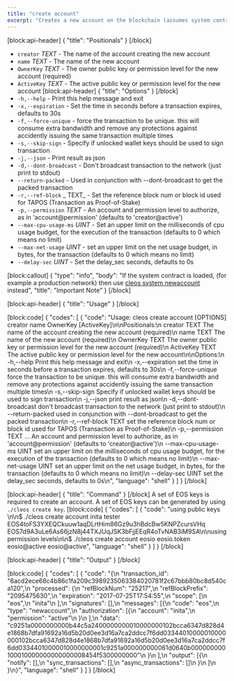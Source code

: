 ```yaml
---
title: "create account"
excerpt: "Creates a new account on the blockchain (assumes system contract does not restrict RAM usage.)"
---
```

[block:api-header]
{
  "title": "Positionals"
}
[/block]
- `creator` _TEXT_ - The name of the account creating the new account
- `name` _TEXT_ - The name of the new account
- `OwnerKey` _TEXT_ - The owner public key or permission level for the new account (required)
- `ActiveKey` _TEXT_ - The active public key or permission level for the new account
[block:api-header]
{
  "title": "Options"
}
[/block]
-  `-h,--help` - Print this help message and exit
-  `-x,--expiration` - Set the time in seconds before a transaction expires, defaults to 30s
-  `-f,--force-unique` - force the transaction to be unique. this will consume extra bandwidth and remove any protections against accidently issuing the same transaction multiple times
-  `-s,--skip-sign` - Specify if unlocked wallet keys should be used to sign transaction
-  `-j,--json` - Print result as json
-  `-d,--dont-broadcast` - Don't broadcast transaction to the network (just print to stdout)
-  `--return-packed` - Used in conjunction with --dont-broadcast to get the packed transaction
-  `-r,--ref-block` _ TEXT_ - Set the reference block num or block id used for TAPOS (Transaction as Proof-of-Stake)
- `-p,--permission` _TEXT_ - An account and permission level to authorize, as in 'account@permission' (defaults to 'creator@active')
- `--max-cpu-usage-ms`  _UINT_ - Set an upper limit on the milliseconds of cpu usage budget, for the execution of the transaction (defaults to 0 which means no limit)
- `--max-net-usage` _UINT_ - set an upper limit on the net usage budget, in bytes, for the transaction (defaults to 0 which means no limit)
- `--delay-sec` _UINT_ - Set the delay_sec seconds, defaults to 0s

[block:callout]
{
  "type": "info",
  "body": "If the system contract is loaded, (for example a production network) then use [cleos system newaccount](#cleos-system-newaccount) instead",
  "title": "Important Note"
}
[/block]

[block:api-header]
{
  "title": "Usage"
}
[/block]

[block:code]
{
  "codes": [
    {
      "code": "Usage: cleos create account [OPTIONS] creator name OwnerKey [ActiveKey]\n\nPositionals:\n  creator TEXT                The name of the account creating the new account (required)\n  name TEXT                   The name of the new account (required)\n  OwnerKey TEXT               The owner public key or permission level for the new account (required)\n  ActiveKey TEXT              The active public key or permission level for the new account\n\nOptions:\n  -h,--help                   Print this help message and exit\n  -x,--expiration             set the time in seconds before a transaction expires, defaults to 30s\n  -f,--force-unique           force the transaction to be unique. this will consume extra bandwidth and remove any protections against accidently issuing the same transaction multiple times\n  -s,--skip-sign              Specify if unlocked wallet keys should be used to sign transaction\n  -j,--json                   print result as json\n  -d,--dont-broadcast         don't broadcast transaction to the network (just print to stdout)\n  --return-packed             used in conjunction with --dont-broadcast to get the packed transaction\n  -r,--ref-block TEXT         set the reference block num or block id used for TAPOS (Transaction as Proof-of-Stake)\n  -p,--permission TEXT ...    An account and permission level to authorize, as in 'account@permission' (defaults to 'creator@active')\n  --max-cpu-usage-ms UINT     set an upper limit on the milliseconds of cpu usage budget, for the execution of the transaction (defaults to 0 which means no limit)\n  --max-net-usage UINT        set an upper limit on the net usage budget, in bytes, for the transaction (defaults to 0 which means no limit)\n  --delay-sec UINT            set the delay_sec seconds, defaults to 0s\n",
      "language": "shell"
    }
  ]
}
[/block]

[block:api-header]
{
  "title": "Command"
}
[/block]
A set of EOS keys is required to create an account. A set of EOS keys can be generated by using `./cleos create key`.
[block:code]
{
  "codes": [
    {
      "code": "using public keys \n\n$ ./cleos create account inita tester EOS4toFS3YXEQCkuuw1aqDLrtHim86Gz9u3hBdcBw5KNPZcursVHq EOS7d9A3uLe6As66jzN8j44TXJUqJSK3bFjjEEqR4oTvNAB3iM9SA\n\nusing permission levels\n\n$ ./cleos create account eosio eosio.token eosio@active eosio@active",
      "language": "shell"
    }
  ]
}
[/block]

[block:api-header]
{
  "title": "Output"
}
[/block]

[block:code]
{
  "codes": [
    {
      "code": "{\n  \"transaction_id\": \"6acd2ece68c4b86c1fa209c3989235063384020781f2c67bbb80bc8d540ca120\",\n  \"processed\": {\n    \"refBlockNum\": \"25217\",\n    \"refBlockPrefix\": \"2095475630\",\n    \"expiration\": \"2017-07-25T17:54:55\",\n    \"scope\": [\n      \"eos\",\n      \"inita\"\n    ],\n    \"signatures\": [],\n    \"messages\": [{\n        \"code\": \"eos\",\n        \"type\": \"newaccount\",\n        \"authorization\": [{\n            \"account\": \"inita\",\n            \"permission\": \"active\"\n          }\n        ],\n        \"data\": \"c9251a0000000000b44c5a2400000000010000000102bcca6347d828d4e1868b7dfa91692a16d5b20d0ee3d16a7ca2ddcc7f6dd03344010000010000000102bcca6347d828d4e1868b7dfa91692a16d5b20d0ee3d16a7ca2ddcc7f6dd03344010000010000000001c9251a000000000061d0640b000000000100010000000000000008454f5300000000\"\n      }\n    ],\n    \"output\": [{\n        \"notify\": [],\n        \"sync_transactions\": [],\n        \"async_transactions\": []\n      }\n    ]\n  }\n}",
      "language": "shell"
    }
  ]
}
[/block]